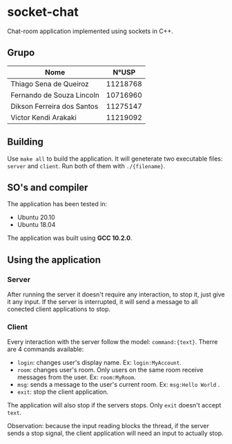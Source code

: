 # socket-chat

Chat-room application implemented using sockets in C++.

## Grupo

| **Nome**                 | **N°USP**    |
|-----------------------------------|--------------|
| Thiago Sena de Queiroz            |   11218768   |
| Fernando de Souza Lincoln         |   10716960   |
| Dikson Ferreira dos Santos        |   11275147   |
| Victor Kendi Arakaki              |   11219092   |

## Building

Use ```make all``` to build the application. It will geneterate two executable files: ```server``` and ```client```. Run both of them with ```./{filename}```.

## SO's and compiler

The application has been tested in:

* Ubuntu 20.10
* Ubuntu 18.04

The application was built using **GCC 10.2.0**.

## Using the application

### Server

After running the server it doesn't require any interaction, to stop it, just give it any input. If the server is interrupted, it will send a message to all conected client applications to stop.

### Client

Every interaction with the server follow the model: ```command:{text}```. Therre are 4 commands available:

* ```login```: changes user's display name. Ex: ```login:MyAccount```.
* ```room```: changes user's room. Only users on the same room receive messages from the user. Ex: ```room:MyRoom```.
* ```msg```: sends a message to the user's current room. Ex: ```msg:Hello World``` .
* ```exit```: stop the client application.

The application will also stop if the servers stops. Only ```exit``` doesn't accept ```text```.

Observation: because the input reading blocks the thread, if the server sends a stop signal, the client application will need an input to actually stop.